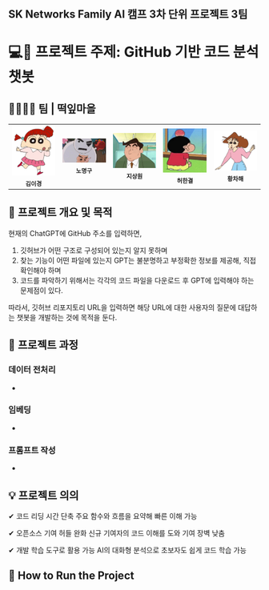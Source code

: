 ## SK Networks Family AI 캠프 3차 단위 프로젝트 3팀

# 💻🤖 프로젝트 주제: GitHub 기반 코드 분석 챗봇

## 👨‍👩‍👧‍👦 팀 | 떡잎마을

<table>
  <tr>
    <td align="center">
      <img src="img/유리.PNG" width="100"><br />
      <sub><b>김이경</b></sub>
    </td>
    <td align="center">
      <img src="img/스노우맨.PNG" width="100"><br />
      <sub><b>노명구</b></sub>
    </td>
    <td align="center">
      <img src="img/고뭉치.PNG" width="100"><br />
      <sub><b>지상원</b></sub>
    </td>
    <td align="center">
      <img src="img/짱구.PNG" width="100"><br />
      <sub><b>허한결</b></sub>
    </td>
    <td align="center">
      <img src="img/봉미선.PNG" width="100"><br />
      <sub><b>황차해</b></sub>
    </td>
  </tr>
</table>

  
## 📌 프로젝트 개요 및 목적
현재의 ChatGPT에 GitHub 주소를 입력하면,
1. 깃허브가 어떤 구조로 구성되어 있는지 알지 못하며
2. 찾는 기능이 어떤 파일에 있는지 GPT는 불분명하고 부정확한 정보를 제공해, 직접 확인해야 하며
3. 코드를 파악하기 위해서는 각각의 코드 파일을 다운로드 후 GPT에 입력해야 하는 문제점이 있다.

따라서, 깃허브 리포지토리 URL을 입력하면 해당 URL에 대한 사용자의 질문에 대답하는 챗봇을 개발하는 것에 목적을 둔다.



## 📅 프로젝트 과정
### 데이터 전처리
- ~~~~~

### 임베딩
- ~~~~~

### 프롬프트 작성
- ~~~~~

## 💡 프로젝트 의의

✔ 코드 리딩 시간 단축
주요 함수와 흐름을 요약해 빠른 이해 가능

✔ 오픈소스 기여 허들 완화
신규 기여자의 코드 이해를 도와 기여 장벽 낮춤

✔ 개발 학습 도구로 활용 가능
AI의 대화형 분석으로 초보자도 쉽게 코드 학습 가능

## 🚀 How to Run the Project
~~~~~~ (링크)
